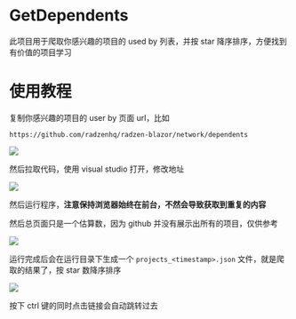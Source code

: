 # GetDependents

此项目用于爬取你感兴趣的项目的 used by 列表，并按 star 降序排序，方便找到有价值的项目学习

# 使用教程

复制你感兴趣的项目的 user by 页面 url，比如
```
https://github.com/radzenhq/radzen-blazor/network/dependents
```
![](https://raw.github.com/qinghuas/GetDependents/master/image/find_url.png)

然后拉取代码，使用 visual studio 打开，修改地址

![](https://raw.github.com/qinghuas/GetDependents/master/image/edit_link.png)

然后运行程序，**注意保持浏览器始终在前台，不然会导致获取到重复的内容**

然后总页面只是一个估算数，因为 github 并没有展示出所有的项目，仅供参考

![](https://raw.github.com/qinghuas/GetDependents/master/image/run_program.png)

运行完成后会在运行目录下生成一个 `projects_<timestamp>.json` 文件，就是爬取的结果了，按 star 数降序排序

![](https://raw.github.com/qinghuas/GetDependents/master/image/view_result.png)

按下 ctrl 键的同时点击链接会自动跳转过去
